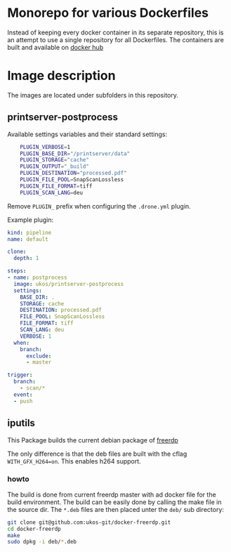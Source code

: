 # Monorepo for various Dockerfiles

Instead of keeping every docker container in its separate repository, this is an attempt to use a single repository for all Dockerfiles. The containers are built and available on [docker hub](https://cloud.docker.com/u/ukos/)

# Image description

The images are located under subfolders in this repository.

## printserver-postprocess

Available settings variables and their standard settings:

```bash
    PLUGIN_VERBOSE=1
    PLUGIN_BASE_DIR="/printserver/data"
    PLUGIN_STORAGE="cache"
    PLUGIN_OUTPUT="_build"
    PLUGIN_DESTINATION="processed.pdf"
    PLUGIN_FILE_POOL=SnapScanLossless
    PLUGIN_FILE_FORMAT=tiff
    PLUGIN_SCAN_LANG=deu
```

Remove `PLUGIN_` prefix when configuring the `.drone.yml` plugin.

Example plugin:

```yml
kind: pipeline
name: default

clone:
  depth: 1

steps:
- name: postprocess
  image: ukos/printserver-postprocess
  settings:
    BASE_DIR: .
    STORAGE: cache
    DESTINATION: processed.pdf
    FILE_POOL: SnapScanLossless
    FILE_FORMAT: tiff
    SCAN_LANG: deu
    VERBOSE: 1
  when:
    branch:
      exclude:
      - master

trigger:
  branch:
    - scan/*
  event:
  - push
```

## iputils

This Package builds the current debian package of
[freerdp](https://github.com/FreeRDP/FreeRDP)

The only difference is that the deb files are built with the cflag `WITH_GFX_H264=on`. This enables h264 support.

### howto

The build is done from current freerdp master with ad docker file for the build
environment. The build can be easily done by calling the make file in the
source dir. The `*.deb` files are then placed unter the `deb/` sub directory:

```bash
git clone git@github.com:ukos-git/docker-freerdp.git
cd docker-freerdp
make
sudo dpkg -i deb/*.deb
```

